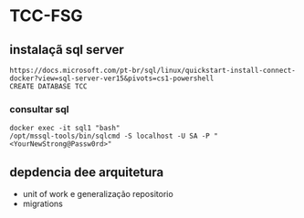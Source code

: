 # TCC-FSG

## instalaçã sql server 

	https://docs.microsoft.com/pt-br/sql/linux/quickstart-install-connect-docker?view=sql-server-ver15&pivots=cs1-powershell
	CREATE DATABASE TCC
	
	
### consultar sql
	docker exec -it sql1 "bash"
	/opt/mssql-tools/bin/sqlcmd -S localhost -U SA -P "<YourNewStrong@Passw0rd>"
	

## depdencia dee arquitetura
- unit of work e generalização repositorio
- migrations
